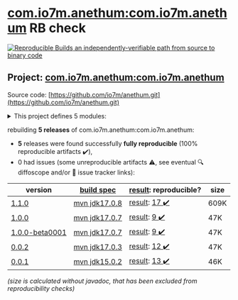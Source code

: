 [com.io7m.anethum:com.io7m.anethum](https://central.sonatype.com/artifact/com.io7m.anethum/com.io7m.anethum/1.1.0/versions) RB check
=======

[![Reproducible Builds](https://reproducible-builds.org/images/logos/rb.svg) an independently-verifiable path from source to binary code](https://reproducible-builds.org/)

## Project: [com.io7m.anethum:com.io7m.anethum](https://central.sonatype.com/artifact/com.io7m.anethum/com.io7m.anethum/1.1.0/versions)

Source code: [https://github.com/io7m/anethum.git](https://github.com/io7m/anethum.git)

<details><summary>This project defines 5 modules:</summary>

* [com.io7m.anethum:com.io7m.anethum](https://central.sonatype.com/artifact/com.io7m.anethum/com.io7m.anethum/1.1.0)
* [com.io7m.anethum:com.io7m.anethum.api](https://central.sonatype.com/artifact/com.io7m.anethum/com.io7m.anethum.api/1.1.0)
* [com.io7m.anethum:com.io7m.anethum.common](https://central.sonatype.com/artifact/com.io7m.anethum/com.io7m.anethum.common/1.1.0)
* [com.io7m.anethum:com.io7m.anethum.slf4j](https://central.sonatype.com/artifact/com.io7m.anethum/com.io7m.anethum.slf4j/1.1.0)
* [com.io7m.anethum:com.io7m.anethum.tests](https://central.sonatype.com/artifact/com.io7m.anethum/com.io7m.anethum.tests/1.1.0)
</details>

rebuilding **5 releases** of com.io7m.anethum:com.io7m.anethum:
- **5** releases were found successfully **fully reproducible** (100% reproducible artifacts :heavy_check_mark:),
- 0 had issues (some unreproducible artifacts :warning:, see eventual :mag: diffoscope and/or :memo: issue tracker links):

| version | [build spec](/BUILDSPEC.md) | [result](https://reproducible-builds.org/docs/jvm/): reproducible? | size |
| -- | --------- | ------ | -- |
| [1.1.0](https://central.sonatype.com/artifact/com.io7m.anethum/com.io7m.anethum/1.1.0/pom) | [mvn jdk17.0.8](com.io7m.anethum-1.1.0.buildspec) | [result](com.io7m.anethum-1.1.0.buildinfo): [17 :heavy_check_mark: ](com.io7m.anethum-1.1.0.buildcompare) | 609K |
| [1.0.0](https://central.sonatype.com/artifact/com.io7m.anethum/com.io7m.anethum/1.0.0/pom) | [mvn jdk17.0.7](com.io7m.anethum-1.0.0.buildspec) | [result](com.io7m.anethum-1.0.0.buildinfo): [9 :heavy_check_mark: ](com.io7m.anethum-1.0.0.buildcompare) | 47K |
| [1.0.0-beta0001](https://central.sonatype.com/artifact/com.io7m.anethum/com.io7m.anethum/1.0.0-beta0001/pom) | [mvn jdk17.0.7](com.io7m.anethum-1.0.0-beta0001.buildspec) | [result](com.io7m.anethum-1.0.0-beta0001.buildinfo): [9 :heavy_check_mark: ](com.io7m.anethum-1.0.0-beta0001.buildcompare) | 47K |
| [0.0.2](https://central.sonatype.com/artifact/com.io7m.anethum/com.io7m.anethum/0.0.2/pom) | [mvn jdk17.0.3](com.io7m.anethum-0.0.2.buildspec) | [result](com.io7m.anethum-0.0.2.buildinfo): [12 :heavy_check_mark: ](com.io7m.anethum-0.0.2.buildcompare) | 47K |
| [0.0.1](https://central.sonatype.com/artifact/com.io7m.anethum/com.io7m.anethum/0.0.1/pom) | [mvn jdk15.0.2](com.io7m.anethum-0.0.1.buildspec) | [result](com.io7m.anethum-0.0.1.buildinfo): [13 :heavy_check_mark: ](com.io7m.anethum-0.0.1.buildcompare) | 46K |

<i>(size is calculated without javadoc, that has been excluded from reproducibility checks)</i>
